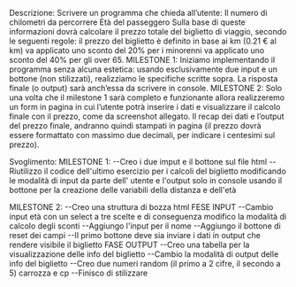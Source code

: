 Descrizione:
Scrivere un programma che chieda all’utente:
Il numero di chilometri da percorrere
Età del passeggero
Sulla base di queste informazioni dovrà calcolare il prezzo totale del biglietto di viaggio, secondo le seguenti regole:
il prezzo del biglietto è definito in base ai km (0.21 € al km)
va applicato uno sconto del 20% per i minorenni
va applicato uno sconto del 40% per gli over 65.
MILESTONE 1:
Iniziamo implementando il programma senza alcuna estetica: usando esclusivamente due input e un bottone (non stilizzati), realizziamo le specifiche scritte sopra. La risposta finale (o output) sarà anch’essa da scrivere in console.
MILESTONE 2:
Solo una volta che il milestone 1 sarà completo e funzionante allora realizzeremo un form in pagina in cui l’utente potrà inserire i dati e visualizzare il calcolo finale con il prezzo, come da screenshot allegato. Il recap dei dati e l’output del prezzo finale, andranno quindi stampati in pagina (il prezzo dovrà essere formattato con massimo due decimali, per indicare i centesimi sul prezzo).


Svoglimento:
MILESTONE 1:
--Creo i due imput e il bottone sul file html
--Riutilizzo il codice dell'ultimo esercizio per i calcoli del biglietto modificando le modalità di input da parte dell' utente e l'output solo in console usando il bottone per la creazione delle variabili della distanza e dell'età


MILESTONE 2:
--Creo una struttura di bozza html
FESE INPUT
--Cambio input età con un select a tre scelte e di conseguenza modifico la modalità di calcolo degli sconti
--Aggiungo l'input per il nome
--Aggiungo il bottone di reset dei campi
--Il primo bottone deve sia inviare i dati in output che rendere visibile il biglietto
FASE OUTPUT
--Creo una tabella per la visualizzazione delle info del biglietto
--Cambio la modalità di output delle info del biglietto
--Creo due numeri random (il primo a 2 cifre, il secondo a 5) carrozza e cp 
--Finisco di stilizzare